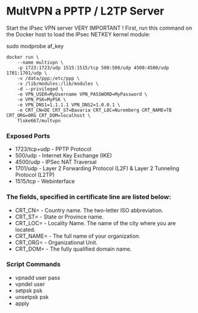 # MultVPN a PPTP / L2TP Server


Start the IPsec VPN server
VERY IMPORTANT ! First, run this command on the Docker host to load the IPsec NETKEY kernel module:


sudo modprobe af_key


```
docker run \
    --name multivpn \
    -p 1723:1723/udp 1515:1515/tcp 500:500/udp 4500:4500/udp 1701:1701/udp \
    -v /data/ppp:/etc/ppp \
    -v /lib/modules:/lib/modules \
    -d --privileged \
    -e VPN_USER=MyUsername VPN_PASSWORD=MyPassword \
    -e VPN_PSK=MyPSK \
    -e VPN_DNS1=1.1.1.1 VPN_DNS2=1.0.0.1 \
    -e CRT_CN=DE CRT_ST=Bavaria CRT_LOC=Nuremberg CRT_NAME=TB CRT_ORG=ORG CRT_DOM=localhost \
    fluke667/multvpn
```


### Exposed Ports
- 1723/tcp+udp - PPTP Protocol  
- 500/udp  - Internet Key Exchange (IKE)   
- 4500/udp - IPSec NAT Traversal   
- 1701/udp - Layer 2 Forwarding Protocol (L2F) & Layer 2 Tunneling Protocol (L2TP)    
- 1515/tcp - Webinterface


### The fields, specified in certificate line are listed below:
- CRT_CN= - Country name. The two-letter ISO abbreviation.
- CRT_ST= - State or Province name.
- CRT_LOC= - Locality Name. The name of the city where you are located.
- CRT_NAME= - The full name of your organization.
- CRT_ORG= - Organizational Unit.
- CRT_DOM= - The fully qualified domain name.

### Script Commands
- vpnadd user pass
- vpndel user
- setpsk psk
- unsetpsk psk
- apply

